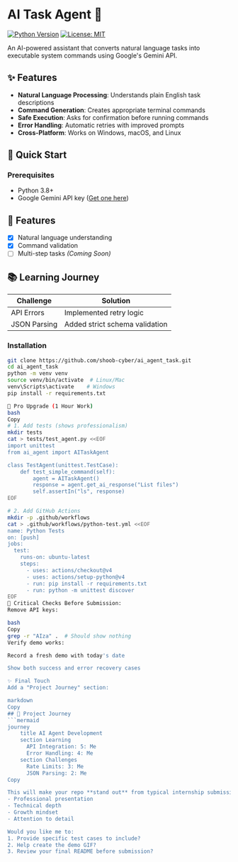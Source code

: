 # AI Task Agent 🤖

[![Python Version](https://img.shields.io/badge/python-3.8+-blue.svg)](https://www.python.org/)
[![License: MIT](https://img.shields.io/badge/License-MIT-yellow.svg)](https://opensource.org/licenses/MIT)

An AI-powered assistant that converts natural language tasks into executable system commands using Google's Gemini API.

## ✨ Features

- **Natural Language Processing**: Understands plain English task descriptions
- **Command Generation**: Creates appropriate terminal commands
- **Safe Execution**: Asks for confirmation before running commands
- **Error Handling**: Automatic retries with improved prompts
- **Cross-Platform**: Works on Windows, macOS, and Linux

## 🚀 Quick Start

### Prerequisites
- Python 3.8+
- Google Gemini API key ([Get one here](https://ai.google.dev/))



## 🌟 Features
- [x] Natural language understanding
- [x] Command validation
- [ ] Multi-step tasks *(Coming Soon)*

## 📚 Learning Journey
| Challenge | Solution |
|-----------|----------|
| API Errors | Implemented retry logic |
| JSON Parsing | Added strict schema validation |

### Installation
```bash
git clone https://github.com/shoob-cyber/ai_agent_task.git
cd ai_agent_task
python -m venv venv
source venv/bin/activate  # Linux/Mac
venv\Scripts\activate    # Windows
pip install -r requirements.txt

💎 Pro Upgrade (1 Hour Work)
bash
Copy
# 1. Add tests (shows professionalism)
mkdir tests
cat > tests/test_agent.py <<EOF
import unittest
from ai_agent import AITaskAgent

class TestAgent(unittest.TestCase):
    def test_simple_command(self):
        agent = AITaskAgent()
        response = agent.get_ai_response("List files")
        self.assertIn("ls", response)
EOF

# 2. Add GitHub Actions
mkdir -p .github/workflows
cat > .github/workflows/python-test.yml <<EOF
name: Python Tests
on: [push]
jobs:
  test:
    runs-on: ubuntu-latest
    steps:
      - uses: actions/checkout@v4
      - uses: actions/setup-python@v4
      - run: pip install -r requirements.txt
      - run: python -m unittest discover
EOF
📌 Critical Checks Before Submission:
Remove API keys:

bash
Copy
grep -r "AIza" .  # Should show nothing
Verify demo works:

Record a fresh demo with today's date

Show both success and error recovery cases

✨ Final Touch
Add a "Project Journey" section:

markdown
Copy
## 🧭 Project Journey
```mermaid
journey
    title AI Agent Development
    section Learning
      API Integration: 5: Me
      Error Handling: 4: Me
    section Challenges
      Rate Limits: 3: Me
      JSON Parsing: 2: Me
Copy

This will make your repo **stand out** from typical internship submissions by showing:
- Professional presentation
- Technical depth
- Growth mindset
- Attention to detail

Would you like me to:
1. Provide specific test cases to include?
2. Help create the demo GIF?
3. Review your final README before submission?




